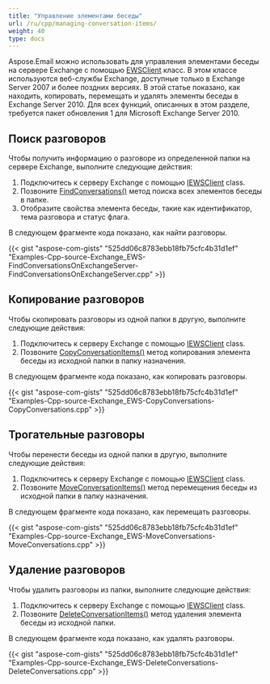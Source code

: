 ```yaml
---
title: "Управление элементами беседы"
url: /ru/cpp/managing-conversation-items/
weight: 40
type: docs
---
```


Aspose.Email можно использовать для управления элементами беседы на сервере Exchange с помощью [EWSClient](https://apireference.aspose.com/email/cpp/class/aspose.email.clients.exchange.web_service.e_w_s_client) класс. В этом классе используются веб-службы Exchange, доступные только в Exchange Server 2007 и более поздних версиях. В этой статье показано, как находить, копировать, перемещать и удалять элементы беседы в Exchange Server 2010. Для всех функций, описанных в этом разделе, требуется пакет обновления 1 для Microsoft Exchange Server 2010.
##  **Поиск разговоров**
Чтобы получить информацию о разговоре из определенной папки на сервере Exchange, выполните следующие действия:

1. Подключитесь к серверу Exchange с помощью [IEWSClient](https://apireference.aspose.com/email/cpp/class/aspose.email.clients.exchange.web_service.i_e_w_s_client) class.
1. Позвоните [FindConversations()](https://apireference.aspose.com/email/cpp/class/aspose.email.clients.exchange.web_service.i_e_w_s_client) метод поиска всех элементов беседы в папке.
1. Отобразите свойства элемента беседы, такие как идентификатор, тема разговора и статус флага.

В следующем фрагменте кода показано, как найти разговоры.



{{< gist "aspose-com-gists" "525dd06c8783ebb18fb75cfc4b31d1ef" "Examples-Cpp-source-Exchange_EWS-FindConversationsOnExchangeServer-FindConversationsOnExchangeServer.cpp" >}}
##  **Копирование разговоров**
Чтобы скопировать разговоры из одной папки в другую, выполните следующие действия:

1. Подключитесь к серверу Exchange с помощью [IEWSClient](https://apireference.aspose.com/email/cpp/class/aspose.email.clients.exchange.web_service.i_e_w_s_client) class.
1. Позвоните [CopyConversationItems()](https://apireference.aspose.com/email/cpp/class/aspose.email.clients.exchange.web_service.i_e_w_s_client) метод копирования элемента беседы из исходной папки в папку назначения.

В следующем фрагменте кода показано, как копировать разговоры.



{{< gist "aspose-com-gists" "525dd06c8783ebb18fb75cfc4b31d1ef" "Examples-Cpp-source-Exchange_EWS-CopyConversations-CopyConversations.cpp" >}}
##  **Трогательные разговоры**
Чтобы перенести беседы из одной папки в другую, выполните следующие действия:

1. Подключитесь к серверу Exchange с помощью [IEWSClient](https://apireference.aspose.com/email/cpp/class/aspose.email.clients.exchange.web_service.i_e_w_s_client) class.
1. Позвоните [MoveConversationItems()](https://apireference.aspose.com/email/cpp/class/aspose.email.clients.exchange.web_service.i_e_w_s_client) метод перемещения беседы из исходной папки в папку назначения.

В следующем фрагменте кода показано, как перемещать разговоры.



{{< gist "aspose-com-gists" "525dd06c8783ebb18fb75cfc4b31d1ef" "Examples-Cpp-source-Exchange_EWS-MoveConversations-MoveConversations.cpp" >}}
##  **Удаление разговоров**
Чтобы удалить разговоры из папки, выполните следующие действия:

1. Подключитесь к серверу Exchange с помощью [IEWSClient](https://apireference.aspose.com/email/cpp/class/aspose.email.clients.exchange.web_service.i_e_w_s_client) class.
1. Позвоните [DeleteConversationItems()](https://apireference.aspose.com/email/cpp/class/aspose.email.clients.exchange.web_service.i_e_w_s_client) метод удаления элемента беседы из исходной папки.

В следующем фрагменте кода показано, как удалять разговоры.



{{< gist "aspose-com-gists" "525dd06c8783ebb18fb75cfc4b31d1ef" "Examples-Cpp-source-Exchange_EWS-DeleteConversations-DeleteConversations.cpp" >}}

